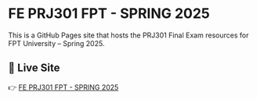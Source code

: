# FE PRJ301 FPT - SPRING 2025

This is a GitHub Pages site that hosts the PRJ301 Final Exam resources for FPT University – Spring 2025.

## 🔗 Live Site

👉 [FE PRJ301 FPT - SPRING 2025](https://hiepnb97.github.io/FE-PRJ301-FPT/)
